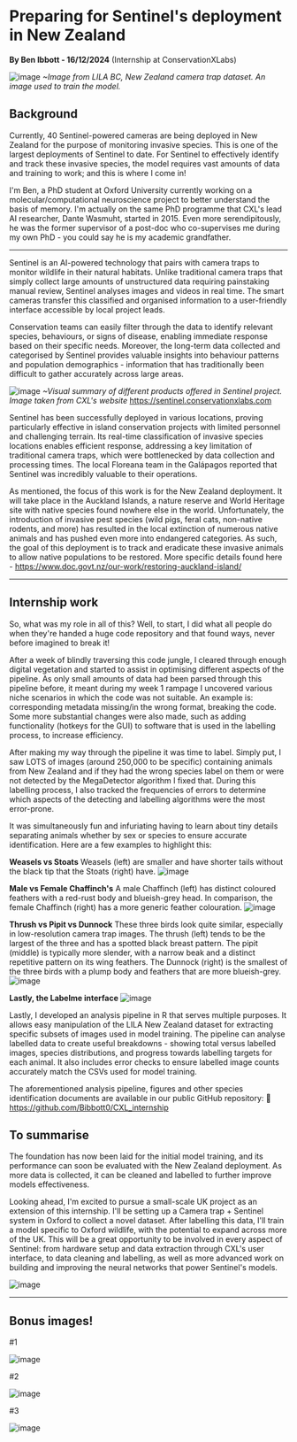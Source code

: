 # Preparing for Sentinel's deployment in New Zealand

**By Ben Ibbott - 16/12/2024**
(Internship at ConservationXLabs)

![image](https://github.com/user-attachments/assets/39733f72-1050-4e9d-b896-4a66ee26ff80)
*~Image from LILA BC, New Zealand camera trap dataset. An image used to train the model.*

## Background
Currently, 40 Sentinel-powered cameras are being deployed in New Zealand for the purpose of monitoring invasive species. This is one of the largest deployments of Sentinel to date. For Sentinel to effectively identify and track these invasive species, the model requires vast amounts of data and training to work; and this is where I come in!

I'm Ben, a PhD student at Oxford University currently working on a molecular/computational neuroscience project to better understand the basis of memory. I'm actually on the same PhD programme that CXL's lead AI researcher, Dante Wasmuht, started in 2015. Even more serendipitously, he was the former supervisor of a post-doc who co-supervises me during my own PhD - you could say he is my academic grandfather.

---

Sentinel is an AI-powered technology that pairs with camera traps to monitor wildlife in their natural habitats. Unlike traditional camera traps that simply collect large amounts of unstructured data requiring painstaking manual review, Sentinel analyses images and videos in real time. The smart cameras transfer this classified and organised information to a user-friendly interface accessible by local project leads.

Conservation teams can easily filter through the data to identify relevant species, behaviours, or signs of disease, enabling immediate response based on their specific needs. Moreover, the long-term data collected and categorised by Sentinel provides valuable insights into behaviour patterns and population demographics - information that has traditionally been difficult to gather accurately across large areas.

![image](https://github.com/user-attachments/assets/e57287cc-aa18-472c-9f05-b7f855362d18)
*~Visual summary of different products offered in Sentinel project. Image taken from CXL's website*
	https://sentinel.conservationxlabs.com

Sentinel has been successfully deployed in various locations, proving particularly effective in island conservation projects with limited personnel and challenging terrain. Its real-time classification of invasive species locations enables efficient response, addressing a key limitation of traditional camera traps, which were bottlenecked by data collection and processing times. The local Floreana team in the Galápagos reported that Sentinel was incredibly valuable to their operations.

As mentioned, the focus of this work is for the New Zealand deployment. It will take place in the Auckland Islands, a nature reserve and World Heritage site with native species found nowhere else in the world. Unfortunately, the introduction of invasive pest species (wild pigs, feral cats, non-native rodents, and more) has resulted in the local extinction of numerous native animals and has pushed even more into endangered categories. As such, the goal of this deployment is to track and eradicate these invasive animals to allow native populations to be restored.
	More specific details found here - https://www.doc.govt.nz/our-work/restoring-auckland-island/

 ---

## Internship work
So, what was my role in all of this? Well, to start, I did what all people do when they're handed a huge code repository and that found ways, never before imagined to break it! 

After a week of blindly traversing this code jungle, I cleared through enough digital vegetation and started to assist in optimising different aspects of the pipeline. As only small amounts of data had been parsed through this pipeline before, it meant during my week 1 rampage I uncovered various niche scenarios in which the code was not suitable. An example is: corresponding metadata missing/in the wrong format, breaking the code. Some more substantial changes were also made, such as adding functionality (hotkeys for the GUI) to software that is used in the labelling process, to increase efficiency.

After making my way through the pipeline it was time to label. Simply put, I saw LOTS  of images (around 250,000 to be specific) containing animals from New Zealand and if they had the wrong species label on them or were not detected by the MegaDetector algorithm I fixed that. During this labelling process, I also tracked the frequencies of errors to determine which aspects of the detecting and labelling algorithms were the most error-prone.

It was simultaneously fun and infuriating having to learn about tiny details separating animals whether by sex or species to ensure accurate identification. Here are a few examples to highlight this:

**Weasels vs Stoats**
Weasels (left) are smaller and have shorter tails without the black tip that the Stoats (right) have.
![image](https://github.com/user-attachments/assets/d2b3961d-8f26-4080-9797-783a005bb0cb)

**Male vs Female Chaffinch's**
A male Chaffinch (left) has distinct coloured feathers with a red-rust body and blueish-grey head. In comparison, the female Chaffinch (right) has a more generic feather colouration.
![image](https://github.com/user-attachments/assets/5356b4e2-1f5c-4108-aba6-56cb4198d2a0)

**Thrush vs Pipit vs Dunnock**
These three birds look quite similar, especially in low-resolution camera trap images. The thrush (left) tends to be the largest of the three and has a spotted black breast pattern. The pipit (middle) is typically more slender, with a narrow beak and a distinct repetitive pattern on its wing feathers. The Dunnock (right) is the smallest of the three birds with a plump body and feathers that are more blueish-grey.
![image](https://github.com/user-attachments/assets/e33f199a-7c71-45bc-9dfd-4e363d81b3cc)



**Lastly, the Labelme interface**
![image](https://github.com/user-attachments/assets/14003ea1-4a29-4b3d-bd49-3ad3dcb8a69a)


Lastly, I developed an analysis pipeline in R that serves multiple purposes. It allows easy manipulation of the LILA New Zealand dataset for extracting specific subsets of images used in model training. The pipeline can analyse labelled data to create useful breakdowns - showing total versus labelled images, species distributions, and progress towards labelling targets for each animal. It also includes error checks to ensure labelled image counts accurately match the CSVs used for model training.

The aforementioned analysis pipeline, figures and other species identification documents are available in our public GitHub repository: 🔗 https://github.com/Bibbott0/CXL_internship

## To summarise
The foundation has now been laid for the initial model training, and its performance can soon be evaluated with the New Zealand deployment. As more data is collected, it can be cleaned and labelled to further improve models effectiveness.

Looking ahead, I'm excited to pursue a small-scale UK project as an extension of this internship. I'll be setting up a Camera trap + Sentinel system in Oxford to collect a novel dataset. After labelling this data, I'll train a model specific to Oxford wildlife, with the potential to expand across more of the UK. This will be a great opportunity to be involved in every aspect of Sentinel: from hardware setup and data extraction through CXL's user interface, to data cleaning and labelling, as well as more advanced work on building and improving the neural networks that power Sentinel's models.

![image](https://github.com/user-attachments/assets/7aa76ee7-12d0-4aef-aa7b-771e7fd42d81)

---

## Bonus images!
#1

![image](https://github.com/user-attachments/assets/e554e993-8730-4845-94ac-7111d2143763)

#2 

![image](https://github.com/user-attachments/assets/9bebc811-bf81-4730-8fc5-bece5a761a6e)

#3 

![image](https://github.com/user-attachments/assets/613f81f0-d2c5-4b0e-b08f-edeb1b966e1b)





